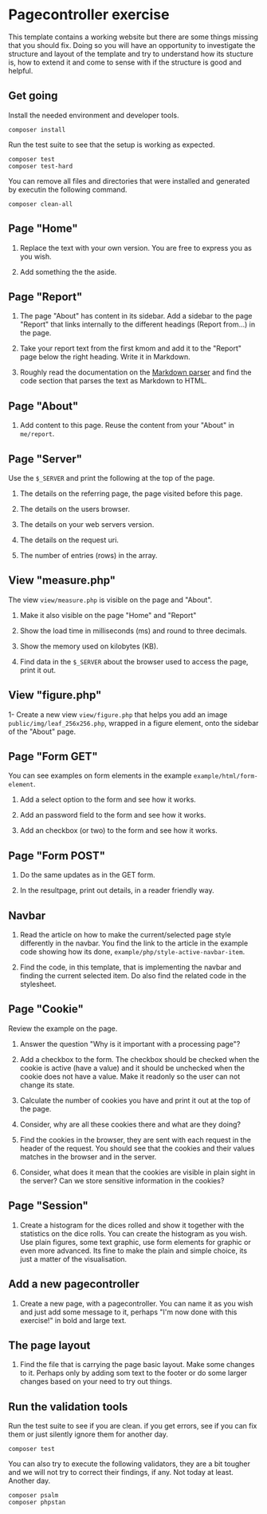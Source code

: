 Pagecontroller exercise
============================

This template contains a working website but there are some things missing that you should fix. Doing so you will have an opportunity to investigate the structure and layout of the template and try to understand how its stucture is, how to extend it and come to sense with if the structure is good and helpful.



Get going
----------------------------

Install the needed environment and developer tools.

```
composer install
```

Run the test suite to see that the setup is working as expected.

```
composer test
composer test-hard
```

You can remove all files and directories that were installed and generated by executin the following command.

```
composer clean-all
```



Page "Home"
----------------------------

1. Replace the text with your own version. You are free to express you as you wish.

1. Add something the the aside.



Page "Report"
----------------------------

1. The page "About" has content in its sidebar. Add a sidebar to the page "Report" that links internally to the different headings (Report from...) in the page.

1. Take your report text from the first kmom and add it to the "Report" page below the right heading. Write it in Markdown.

1. Roughly read the documentation on the [Markdown parser](https://github.com/erusev/parsedown) and find the code section that parses the text as Markdown to HTML.



Page "About"
----------------------------

1. Add content to this page. Reuse the content from your "About" in `me/report`.



Page "Server"
----------------------------

Use the `$_SERVER` and print the following at the top of the page.

1. The details on the referring page, the page visited before this page.

1. The details on the users browser.

1. The details on your web servers version.

1. The details on the request uri.

1. The number of entries (rows) in the array.



View "measure.php"
----------------------------

The view `view/measure.php` is visible on the page and "About".

1. Make it also visible on the page "Home" and "Report"

1. Show the load time in milliseconds (ms) and round to three decimals.

1. Show the memory used on kilobytes (KB).

1. Find data in the `$_SERVER` about the browser used to access the page, print it out.



View "figure.php"
----------------------------

1- Create a new view `view/figure.php` that helps you add an image `public/img/leaf_256x256.php`, wrapped in a figure element, onto the sidebar of the "About" page.



Page "Form GET"
----------------------------

You can see examples on form elements in the example `example/html/form-element`.

1. Add a select option to the form and see how it works.

1. Add an password field to the form and see how it works.

1. Add an checkbox (or two) to the form and see how it works.



Page "Form POST"
----------------------------

1. Do the same updates as in the GET form.

1. In the resultpage, print out details, in a reader friendly way.



Navbar
----------------------------

1. Read the article on how to make the current/selected page style differently in the navbar. You find the link to the article in the example code showing how its done, `example/php/style-active-navbar-item`.

1. Find the code, in this template, that is implementing the navbar and finding the current selected item. Do also find the related code in the stylesheet.



Page "Cookie"
----------------------------

Review the example on the page.

1. Answer the question "Why is it important with a processing page"?

1. Add a checkbox to the form. The checkbox should be checked when the cookie is active (have a value) and it should be unchecked when the cookie does not have a value. Make it readonly so the user can not change its state.

1. Calculate the number of cookies you have and print it out at the top of the page.

1. Consider, why are all these cookies there and what are they doing?

1. Find the cookies in the browser, they are sent with each request in the header of the request. You should see that the cookies and their values matches in the browser and in the server.

1. Consider, what does it mean that the cookies are visible in plain sight in the server? Can we store sensitive information in the cookies?



Page "Session"
----------------------------

1. Create a histogram for the dices rolled and show it together with the statistics on the dice rolls. You can create the histogram as you wish. Use plain figures, some text graphic, use form elements for graphic or even more advanced. Its fine to make the plain and simple choice, its just a matter of the visualisation.



Add a new pagecontroller
----------------------------

1. Create a new page, with a pagecontroller. You can name it as you wish and just add some message to it, perhaps "I'm now done with this exercise!" in bold and large text.



The page layout
----------------------------

1. Find the file that is carrying the page basic layout. Make some changes to it. Perhaps only by adding som text to the footer or do some larger changes based on your need to try out things.



Run the validation tools
----------------------------

Run the test suite to see if you are clean. if you get errors, see if you can fix them or just silently ignore them for another day.

```
composer test
```

You can also try to execute the following validators, they are a bit tougher and we will not try to correct their findings, if any. Not today at least. Another day.

```
composer psalm
composer phpstan
```
